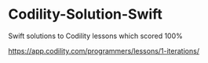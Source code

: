 # Codility-Solution-Swift
Swift solutions to Codility lessons which scored 100%

https://app.codility.com/programmers/lessons/1-iterations/
